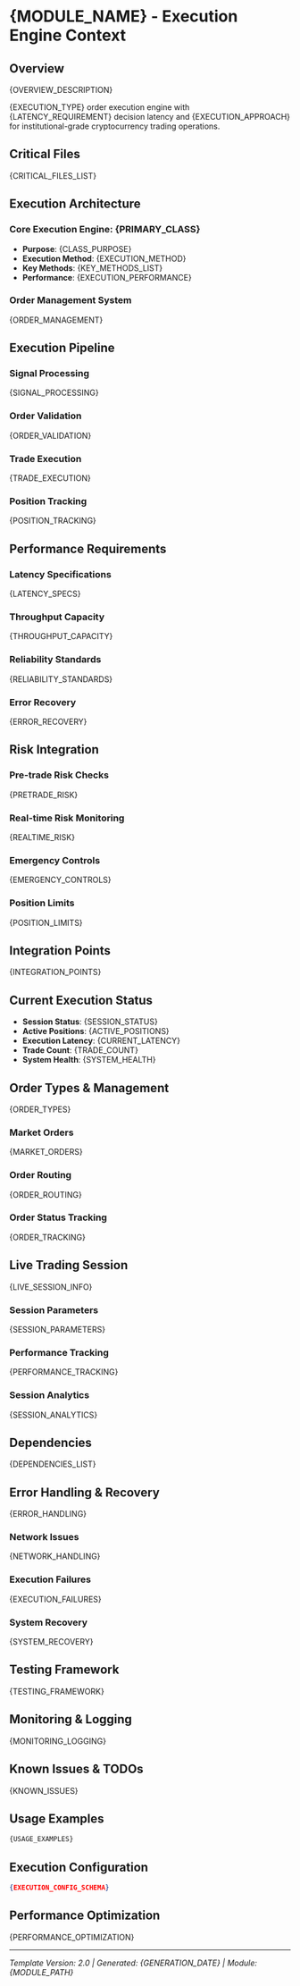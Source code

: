 # {MODULE_NAME} - Execution Engine Context

## Overview
{OVERVIEW_DESCRIPTION}

{EXECUTION_TYPE} order execution engine with {LATENCY_REQUIREMENT} decision latency and {EXECUTION_APPROACH} for institutional-grade cryptocurrency trading operations.

## Critical Files
{CRITICAL_FILES_LIST}

## Execution Architecture

### Core Execution Engine: {PRIMARY_CLASS}
- **Purpose**: {CLASS_PURPOSE}
- **Execution Method**: {EXECUTION_METHOD}
- **Key Methods**:
{KEY_METHODS_LIST}
- **Performance**: {EXECUTION_PERFORMANCE}

### Order Management System
{ORDER_MANAGEMENT}

## Execution Pipeline

### Signal Processing
{SIGNAL_PROCESSING}

### Order Validation
{ORDER_VALIDATION}

### Trade Execution
{TRADE_EXECUTION}

### Position Tracking
{POSITION_TRACKING}

## Performance Requirements

### Latency Specifications
{LATENCY_SPECS}

### Throughput Capacity
{THROUGHPUT_CAPACITY}

### Reliability Standards
{RELIABILITY_STANDARDS}

### Error Recovery
{ERROR_RECOVERY}

## Risk Integration

### Pre-trade Risk Checks
{PRETRADE_RISK}

### Real-time Risk Monitoring
{REALTIME_RISK}

### Emergency Controls
{EMERGENCY_CONTROLS}

### Position Limits
{POSITION_LIMITS}

## Integration Points
{INTEGRATION_POINTS}

## Current Execution Status
- **Session Status**: {SESSION_STATUS}
- **Active Positions**: {ACTIVE_POSITIONS}
- **Execution Latency**: {CURRENT_LATENCY}
- **Trade Count**: {TRADE_COUNT}
- **System Health**: {SYSTEM_HEALTH}

## Order Types & Management
{ORDER_TYPES}

### Market Orders
{MARKET_ORDERS}

### Order Routing
{ORDER_ROUTING}

### Order Status Tracking
{ORDER_TRACKING}

## Live Trading Session
{LIVE_SESSION_INFO}

### Session Parameters
{SESSION_PARAMETERS}

### Performance Tracking
{PERFORMANCE_TRACKING}

### Session Analytics
{SESSION_ANALYTICS}

## Dependencies
{DEPENDENCIES_LIST}

## Error Handling & Recovery
{ERROR_HANDLING}

### Network Issues
{NETWORK_HANDLING}

### Execution Failures
{EXECUTION_FAILURES}

### System Recovery
{SYSTEM_RECOVERY}

## Testing Framework
{TESTING_FRAMEWORK}

## Monitoring & Logging
{MONITORING_LOGGING}

## Known Issues & TODOs
{KNOWN_ISSUES}

## Usage Examples
```python
{USAGE_EXAMPLES}
```

## Execution Configuration
```json
{EXECUTION_CONFIG_SCHEMA}
```

## Performance Optimization
{PERFORMANCE_OPTIMIZATION}

---
*Template Version: 2.0 | Generated: {GENERATION_DATE} | Module: {MODULE_PATH}*